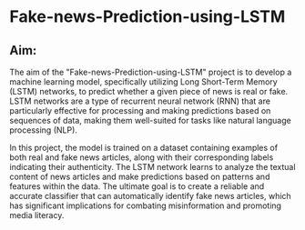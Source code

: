 # Fake-news-Prediction-using-LSTM

## Aim:
The aim of the "Fake-news-Prediction-using-LSTM" project is to develop a machine learning model, specifically utilizing Long Short-Term Memory (LSTM) networks, to predict whether a given piece of news is real or fake. LSTM networks are a type of recurrent neural network (RNN) that are particularly effective for processing and making predictions based on sequences of data, making them well-suited for tasks like natural language processing (NLP).

In this project, the model is trained on a dataset containing examples of both real and fake news articles, along with their corresponding labels indicating their authenticity. The LSTM network learns to analyze the textual content of news articles and make predictions based on patterns and features within the data. The ultimate goal is to create a reliable and accurate classifier that can automatically identify fake news articles, which has significant implications for combating misinformation and promoting media literacy.
